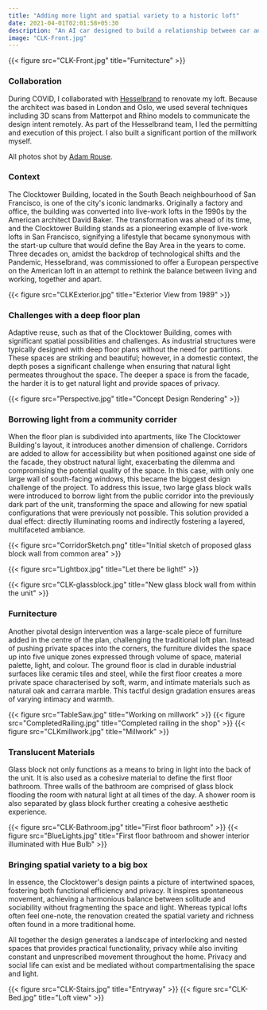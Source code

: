 ```yaml
---
title: "Adding more light and spatial variety to a historic loft"
date: 2021-04-01T02:01:58+05:30
description: "An AI car designed to build a relationship between car and driver"
image: "CLK-Front.jpg"
---
```


{{< figure src="CLK-Front.jpg" title="Furnitecture" >}}

### Collaboration 
During COVID, I collaborated with [Hesselbrand](https://hesselbrand.com/) to renovate my loft. Because the architect was based in London and Oslo, we used several techniques including 3D scans from Matterpot and Rhino models to communicate the design intent remotely. As part of the Hesselbrand team, I led the permitting and execution of this project. I also built a significant portion of the millwork myself.

All photos shot by [Adam Rouse](https://www.adamrousephotography.com/).

### Context
The Clocktower Building, located in the South Beach neighbourhood of San Francisco, is one of the city's iconic landmarks. Originally a factory and office, the building was converted into live-work lofts in the 1990s by the American architect David Baker. The transformation was ahead of its time, and the Clocktower Building stands as a pioneering example of live-work lofts in San Francisco, signifying a lifestyle that became synonymous with the start-up culture that would define the Bay Area in the years to come. Three decades on, amidst the backdrop of technological shifts and the Pandemic, Hesselbrand, was commissioned to offer a European perspective on the American loft in an attempt to rethink the balance between living and working, together and apart.

{{< figure src="CLKExterior.jpg" title="Exterior View from 1989" >}}

### Challenges with a deep floor plan
Adaptive reuse, such as that of the Clocktower Building, comes with significant spatial possibilities and challenges. As industrial structures were typically designed with deep floor plans without the need for partitions. These spaces are striking and beautiful; however, in a domestic context, the depth poses a significant challenge when ensuring that natural light permeates throughout the space. The deeper a space is from the facade, the harder it is to get natural light and provide spaces of privacy.

{{< figure src="Perspective.jpg" title="Concept Design Rendering" >}}

### Borrowing light from a community corrider
When the floor plan is subdivided into apartments, like The Clocktower Building's layout, it introduces another dimension of challenge. Corridors are added to allow for accessibility but when positioned against one side of the facade, they obstruct natural light, exacerbating the dilemma and compromising the potential quality of the space. In this case, with only one large wall of south-facing windows, this became the biggest design challenge of the project. To address this issue, two large glass block walls were introduced to borrow light from the public corridor into the previously dark part of the unit, transforming the space and allowing for new spatial configurations that were previously not possible. This solution provided a dual effect: directly illuminating rooms and indirectly fostering a layered, multifaceted ambiance.

{{< figure src="CorridorSketch.png" title="Initial sketch of proposed glass block wall from common area" >}}

{{< figure src="Lightbox.jpg" title="Let there be light!" >}}

{{< figure src="CLK-glassblock.jpg" title="New glass block wall from within the unit" >}}

### Furnitecture
Another pivotal design intervention was a large-scale piece of furniture added in the centre of the plan, challenging the traditional loft plan. Instead of pushing private spaces into the corners, the furniture divides the space up into five unique zones expressed through volume of space, material palette, light, and colour. The ground floor is clad in durable industrial surfaces like ceramic tiles and steel, while the first floor creates a more private space characterised by soft, warm, and intimate materials such as natural oak and carrara marble. This tactful design gradation ensures areas of varying intimacy and warmth.

{{< figure src="TableSaw.jpg" title="Working on millwork" >}} 
{{< figure src="CompletedRailing.jpg" title="Completed railing in the shop" >}} 
{{< figure src="CLKmillwork.jpg" title="Millwork" >}} 

### Translucent Materials

Glass block not only functions as a means to bring in light into the back of the unit. It is also used as a cohesive material to define the first floor bathroom. Three walls of the bathroom are comprised of glass block flooding the room with natural light at all times of the day. A shower room is also separated by glass block further creating a cohesive aesthetic experience.

{{< figure src="CLK-Bathroom.jpg" title="First floor bathroom" >}}
{{< figure src="BlueLights.jpg" title="First floor bathroom and shower interior illuminated with Hue Bulb" >}}

### Bringing spatial variety to a big box
In essence, the Clocktower's design paints a picture of intertwined spaces, fostering both functional efficiency and privacy. It inspires spontaneous movement, achieving a harmonious balance between solitude and sociability without fragmenting the space and light. Whereas typical lofts often feel one-note, the renovation created the spatial variety and richness often found in a more traditional home.

All together the design generates a landscape of interlocking and nested spaces that provides practical functionality, privacy while also inviting constant and unprescribed movement throughout the home. Privacy and social life can exist and be mediated without compartmentalising the space and light. 

{{< figure src="CLK-Stairs.jpg" title="Entryway" >}}
{{< figure src="CLK-Bed.jpg" title="Loft view" >}}